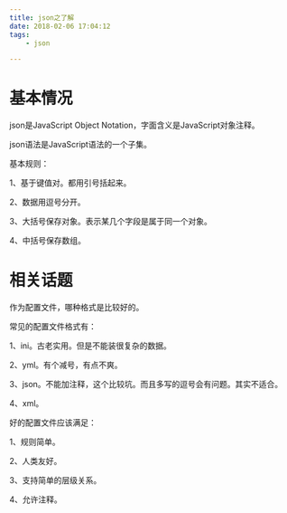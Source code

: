 ```yaml
---
title: json之了解
date: 2018-02-06 17:04:12
tags:
	- json

---
```




# 基本情况

json是JavaScript Object Notation，字面含义是JavaScript对象注释。

json语法是JavaScript语法的一个子集。



基本规则：

1、基于键值对。都用引号括起来。

2、数据用逗号分开。

3、大括号保存对象。表示某几个字段是属于同一个对象。

4、中括号保存数组。



# 相关话题

作为配置文件，哪种格式是比较好的。

常见的配置文件格式有：

1、ini。古老实用。但是不能装很复杂的数据。

2、yml。有个减号，有点不爽。

3、json。不能加注释，这个比较坑。而且多写的逗号会有问题。其实不适合。

4、xml。



好的配置文件应该满足：

1、规则简单。

2、人类友好。

3、支持简单的层级关系。

4、允许注释。

